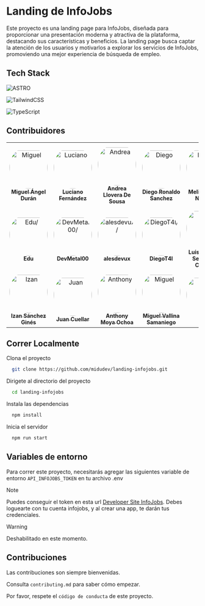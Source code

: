 
# Landing de InfoJobs

Este proyecto es una landing page para InfoJobs, diseñada para proporcionar una presentación moderna y atractiva de la plataforma, destacando sus características y beneficios. La landing page busca captar la atención de los usuarios y motivarlos a explorar los servicios de InfoJobs, promoviendo una mejor experiencia de búsqueda de empleo.


## Tech Stack

![ASTRO](https://img.shields.io/badge/astro-%23E34F26.svg?style=for-the-badge&logo=astro&logoColor=white)

![TailwindCSS](https://img.shields.io/badge/tailwindcss-%2338B2AC.svg?style=for-the-badge&logo=tailwind-css&logoColor=white)

![TypeScript](https://img.shields.io/badge/typescript-%23007ACC.svg?style=for-the-badge&logo=typescript&logoColor=white)


## Contribuidores

<table>
<tr>
    <td align="center" style="word-wrap: break-word; width: 150.0; height: 150.0">
        <a href=https://github.com/midudev>
            <img src=https://avatars.githubusercontent.com/u/1561955?v=4 width="100;"  style="border-radius:50%;align-items:center;justify-content:center;overflow:hidden;padding-top:10px" alt=Miguel Ángel Durán/>
            <br />
            <sub style="font-size:14px"><b>Miguel Ángel Durán</b></sub>
        </a>
    </td>
    <td align="center" style="word-wrap: break-word; width: 150.0; height: 150.0">
        <a href=https://github.com/luchofseven>
            <img src=https://avatars.githubusercontent.com/u/82046975?v=4 width="100;"  style="border-radius:50%;align-items:center;justify-content:center;overflow:hidden;padding-top:10px" alt=Luciano Fernández/>
            <br />
            <sub style="font-size:14px"><b>Luciano Fernández</b></sub>
        </a>
    </td>
    <td align="center" style="word-wrap: break-word; width: 150.0; height: 150.0">
        <a href=https://github.com/andreasop01>
            <img src=https://avatars.githubusercontent.com/u/124921019?v=4 width="100;"  style="border-radius:50%;align-items:center;justify-content:center;overflow:hidden;padding-top:10px" alt=Andrea Llovera De Sousa/>
            <br />
            <sub style="font-size:14px"><b>Andrea Llovera De Sousa</b></sub>
        </a>
    </td>
    <td align="center" style="word-wrap: break-word; width: 150.0; height: 150.0">
        <a href=https://github.com/diego-dev018>
            <img src=https://avatars.githubusercontent.com/u/175571311?v=4 width="100;"  style="border-radius:50%;align-items:center;justify-content:center;overflow:hidden;padding-top:10px" alt=Diego Ronaldo Sanchez/>
            <br />
            <sub style="font-size:14px"><b>Diego Ronaldo Sanchez</b></sub>
        </a>
    </td>
    <td align="center" style="word-wrap: break-word; width: 150.0; height: 150.0">
        <a href=https://github.com/Melissa1221>
            <img src=https://avatars.githubusercontent.com/u/121834468?v=4 width="100;"  style="border-radius:50%;align-items:center;justify-content:center;overflow:hidden;padding-top:10px" alt=Melissa Iman Noriega/>
            <br />
            <sub style="font-size:14px"><b>Melissa Iman Noriega</b></sub>
        </a>
    </td>
    <td align="center" style="word-wrap: break-word; width: 150.0; height: 150.0">
        <a href=https://github.com/jordigd20>
            <img src=https://avatars.githubusercontent.com/u/60585963?v=4 width="100;"  style="border-radius:50%;align-items:center;justify-content:center;overflow:hidden;padding-top:10px" alt=Jordi Gómez Devesa/>
            <br />
            <sub style="font-size:14px"><b>Jordi Gómez Devesa</b></sub>
        </a>
    </td>
</tr>
<tr>
    <td align="center" style="word-wrap: break-word; width: 150.0; height: 150.0">
        <a href=https://github.com/EduWTR>
            <img src=https://avatars.githubusercontent.com/u/139919492?v=4 width="100;"  style="border-radius:50%;align-items:center;justify-content:center;overflow:hidden;padding-top:10px" alt=Edu/>
            <br />
            <sub style="font-size:14px"><b>Edu</b></sub>
        </a>
    </td>
    <td align="center" style="word-wrap: break-word; width: 150.0; height: 150.0">
        <a href=https://github.com/OctaEDLP00>
            <img src=https://avatars.githubusercontent.com/u/42822581?v=4 width="100;"  style="border-radius:50%;align-items:center;justify-content:center;overflow:hidden;padding-top:10px" alt=DevMetal00/>
            <br />
            <sub style="font-size:14px"><b>DevMetal00</b></sub>
        </a>
    </td>
    <td align="center" style="word-wrap: break-word; width: 150.0; height: 150.0">
        <a href=https://github.com/alesdevux>
            <img src=https://avatars.githubusercontent.com/u/76450853?v=4 width="100;"  style="border-radius:50%;align-items:center;justify-content:center;overflow:hidden;padding-top:10px" alt=alesdevux/>
            <br />
            <sub style="font-size:14px"><b>alesdevux</b></sub>
        </a>
    </td>
    <td align="center" style="word-wrap: break-word; width: 150.0; height: 150.0">
        <a href=https://github.com/DiegoT4l>
            <img src=https://avatars.githubusercontent.com/u/128425675?v=4 width="100;"  style="border-radius:50%;align-items:center;justify-content:center;overflow:hidden;padding-top:10px" alt=DiegoT4l/>
            <br />
            <sub style="font-size:14px"><b>DiegoT4l</b></sub>
        </a>
    </td>
    <td align="center" style="word-wrap: break-word; width: 150.0; height: 150.0">
        <a href=https://github.com/gusCreator>
            <img src=https://avatars.githubusercontent.com/u/147654561?v=4 width="100;"  style="border-radius:50%;align-items:center;justify-content:center;overflow:hidden;padding-top:10px" alt=Luis Gustavo Sequeiros Condori/>
            <br />
            <sub style="font-size:14px"><b>Luis Gustavo Sequeiros Condori</b></sub>
        </a>
    </td>
    <td align="center" style="word-wrap: break-word; width: 150.0; height: 150.0">
        <a href=https://github.com/javimata>
            <img src=https://avatars.githubusercontent.com/u/2237207?v=4 width="100;"  style="border-radius:50%;align-items:center;justify-content:center;overflow:hidden;padding-top:10px" alt=Javi Mata/>
            <br />
            <sub style="font-size:14px"><b>Javi Mata</b></sub>
        </a>
    </td>
</tr>
<tr>
    <td align="center" style="word-wrap: break-word; width: 150.0; height: 150.0">
        <a href=https://github.com/IzanMen>
            <img src=https://avatars.githubusercontent.com/u/175528066?v=4 width="100;"  style="border-radius:50%;align-items:center;justify-content:center;overflow:hidden;padding-top:10px" alt=Izan Sánchez Ginés/>
            <br />
            <sub style="font-size:14px"><b>Izan Sánchez Ginés</b></sub>
        </a>
    </td>
    <td align="center" style="word-wrap: break-word; width: 150.0; height: 150.0">
        <a href=https://github.com/juanjk24>
            <img src=https://avatars.githubusercontent.com/u/147955917?v=4 width="100;"  style="border-radius:50%;align-items:center;justify-content:center;overflow:hidden;padding-top:10px" alt=Juan Cuellar/>
            <br />
            <sub style="font-size:14px"><b>Juan Cuellar</b></sub>
        </a>
    </td>
    <td align="center" style="word-wrap: break-word; width: 150.0; height: 150.0">
        <a href=https://github.com/Anthonazo>
            <img src=https://avatars.githubusercontent.com/u/118082256?v=4 width="100;"  style="border-radius:50%;align-items:center;justify-content:center;overflow:hidden;padding-top:10px" alt=Anthony Moya Ochoa/>
            <br />
            <sub style="font-size:14px"><b>Anthony Moya Ochoa</b></sub>
        </a>
    </td>
    <td align="center" style="word-wrap: break-word; width: 150.0; height: 150.0">
        <a href=https://github.com/MiguelVallina2002>
            <img src=https://avatars.githubusercontent.com/u/93439131?v=4 width="100;"  style="border-radius:50%;align-items:center;justify-content:center;overflow:hidden;padding-top:10px" alt=Miguel Vallina Samaniego/>
            <br />
            <sub style="font-size:14px"><b>Miguel Vallina Samaniego</b></sub>
        </a>
    </td>
    <td align="center" style="word-wrap: break-word; width: 150.0; height: 150.0">
        <a href=https://github.com/KoenigDev>
            <img src=https://avatars.githubusercontent.com/u/160176319?v=4 width="100;"  style="border-radius:50%;align-items:center;justify-content:center;overflow:hidden;padding-top:10px" alt=Nunu/>
            <br />
            <sub style="font-size:14px"><b>Nunu</b></sub>
        </a>
    </td>
    <td align="center" style="word-wrap: break-word; width: 150.0; height: 150.0">
        <a href=https://github.com/astrobot-houston>
            <img src=https://avatars.githubusercontent.com/u/108291165?v=4 width="100;"  style="border-radius:50%;align-items:center;justify-content:center;overflow:hidden;padding-top:10px" alt=Houston (Bot)/>
            <br />
            <sub style="font-size:14px"><b>Houston (Bot)</b></sub>
        </a>
    </td>
</tr>
</table>


## Correr Localmente

Clona el proyecto

```bash
  git clone https://github.com/midudev/landing-infojobs.git
```

Dirigete al directorio del proyecto

```bash
  cd landing-infojobs
```

Instala las dependencias

```bash
  npm install
```

Inicia el servidor

```bash
  npm run start
```


## Variables de entorno

Para correr este proyecto, necesitarás agregar las siguientes variable de entorno `API_INFOJOBS_TOKEN` en tu archivo .env

> [!NOTE]
> Puedes conseguir el token en esta url [Developer Site InfoJobs](https://developer.infojobs.net/).
> Debes loguearte con tu cuenta infojobs, y al crear una app, te darán tus credenciales.

> [!WARNING]
> Deshabilitado en este momento.

## Contribuciones

Las contribuciones son siempre bienvenidas.

Consulta `contributing.md` para saber cómo empezar.

Por favor, respete el `código de conducta` de este proyecto.

